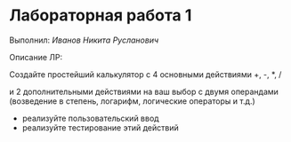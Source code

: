 # Лабораторная работа 1

Выполнил: _Иванов Никита Русланович_

Описание ЛР:

Создайте простейший калькулятор с 4 основными действиями +, -, *, / 

и 2 дополнительными действиями на ваш выбор с двумя операндами
(возведение в степень, логарифм, логические операторы и т.д.)

- реализуйте пользовательский ввод
- реализуйте тестирование этий действий


